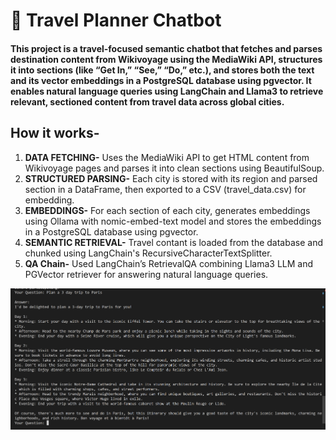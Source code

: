 # 🤖 Travel Planner Chatbot
#### This project is a travel-focused semantic chatbot that fetches and parses destination content from Wikivoyage using the MediaWiki API, structures it into sections (like “Get In,” “See,” “Do,” etc.), and stores both the text and its vector embeddings in a PostgreSQL database using pgvector. It enables natural language queries using LangChain and Llama3 to retrieve relevant, sectioned content from travel data across global cities.

## How it works-
1. **DATA FETCHING-**  Uses the MediaWiki API to get HTML content from Wikivoyage pages and parses it into clean sections using BeautifulSoup.
2. **STRUCTURED PARSING-** Each city is stored with its region and parsed section in a DataFrame, then exported to a CSV (travel_data.csv) for embedding.
4. **EMBEDDINGS-** For each section of each city, generates embeddings using Ollama with nomic-embed-text model and stores the embeddings in a PostgreSQL database using pgvector.
5. **SEMANTIC RETRIEVAL-** Travel contant is loaded from the database and chunked using LangChain's RecursiveCharacterTextSplitter.
6. **QA Chain-** Used LangChain’s RetrievalQA combining Llama3 LLM and PGVector retriever for answering natural language queries.

![Image Alt Text](Example.png)
